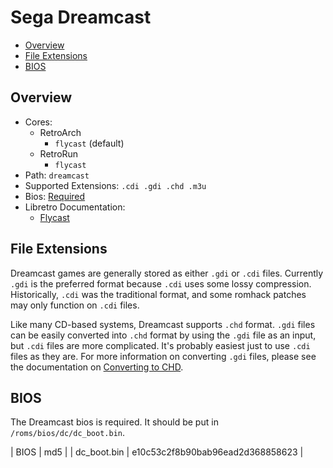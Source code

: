 # Sega Dreamcast

- [Overview](#overview)
- [File Extensions](#file-extensions)
- [BIOS](#bios)

## Overview

- Cores:
  - RetroArch
    - `flycast` (default)
  - RetroRun
    - `flycast`
- Path: `dreamcast`
- Supported Extensions: `.cdi .gdi .chd .m3u`
- Bios: [Required](#bios)
- Libretro Documentation:
  - [Flycast](https://docs.libretro.com/library/flycast/)

## File Extensions

Dreamcast games are generally stored as either `.gdi` or `.cdi` files. Currently `.gdi` is the preferred format because `.cdi` uses some lossy compression. Historically, `.cdi` was the traditional format, and some romhack patches may only function on `.cdi` files.

Like many CD-based systems, Dreamcast supports `.chd` format. `.gdi` files can be easily converted into `.chd` format by using the `.gdi` file as an input, but `.cdi` files are more complicated. It's probably easiest just to use `.cdi` files as they are. For more information on converting `.gdi` files, please see the documentation on [Converting to CHD](/guides/disk-roms#converting-to-chd).

## BIOS

The Dreamcast bios is required. It should be put in `/roms/bios/dc/dc_boot.bin`.

| BIOS          | md5                              |
| dc_boot.bin   | e10c53c2f8b90bab96ead2d368858623 |
